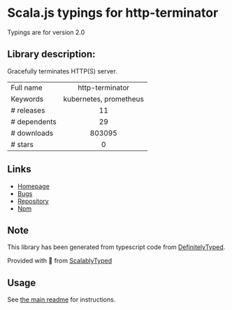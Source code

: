 
# Scala.js typings for http-terminator

Typings are for version 2.0

## Library description:
Gracefully terminates HTTP(S) server.

|                    |                 |
| ------------------ | :-------------: |
| Full name          | http-terminator |
| Keywords           | kubernetes, prometheus |
| # releases         | 11 |
| # dependents       | 29 |
| # downloads        | 803095 |
| # stars            | 0 |

## Links
- [Homepage](https://github.com/gajus/http-terminator#readme)
- [Bugs](https://github.com/gajus/http-terminator/issues)
- [Repository](https://github.com/gajus/http-terminator)
- [Npm](https://www.npmjs.com/package/http-terminator)
    


## Note
This library has been generated from typescript code from [DefinitelyTyped](https://definitelytyped.org).

Provided with :purple_heart: from [ScalablyTyped](https://github.com/oyvindberg/ScalablyTyped)

## Usage
See [the main readme](../../readme.md) for instructions.


